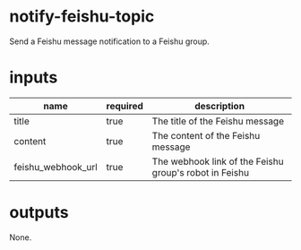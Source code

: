 # notify-feishu-topic
Send a Feishu message notification to a Feishu group.

# inputs
| name | required | description |
|-----|---------|------------|
| title | true | The title of the Feishu message
| content | true | The content of the Feishu message
| feishu_webhook_url | true | The webhook link of the Feishu group's robot in Feishu

# outputs
None.
